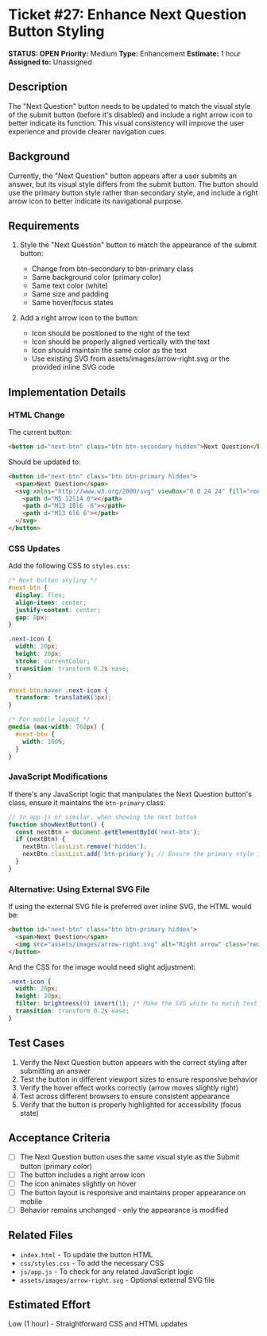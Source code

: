 # Ticket #27: Enhance Next Question Button Styling

**STATUS: OPEN**
**Priority:** Medium
**Type:** Enhancement
**Estimate:** 1 hour
**Assigned to:** Unassigned

## Description
The "Next Question" button needs to be updated to match the visual style of the submit button (before it's disabled) and include a right arrow icon to better indicate its function. This visual consistency will improve the user experience and provide clearer navigation cues.

## Background
Currently, the "Next Question" button appears after a user submits an answer, but its visual style differs from the submit button. The button should use the primary button style rather than secondary style, and include a right arrow icon to better indicate its navigational purpose.

## Requirements
1. Style the "Next Question" button to match the appearance of the submit button:
   - Change from btn-secondary to btn-primary class
   - Same background color (primary color)
   - Same text color (white)
   - Same size and padding
   - Same hover/focus states

2. Add a right arrow icon to the button:
   - Icon should be positioned to the right of the text
   - Icon should be properly aligned vertically with the text
   - Icon should maintain the same color as the text
   - Use existing SVG from assets/images/arrow-right.svg or the provided inline SVG code

## Implementation Details

### HTML Change
The current button:
```html
<button id="next-btn" class="btn btn-secondary hidden">Next Question</button>
```

Should be updated to:
```html
<button id="next-btn" class="btn btn-primary hidden">
  <span>Next Question</span>
  <svg xmlns="http://www.w3.org/2000/svg" viewBox="0 0 24 24" fill="none" stroke="currentColor" stroke-linecap="round" stroke-linejoin="round" width="24" height="24" stroke-width="2" class="next-icon">
    <path d="M5 12l14 0"></path>
    <path d="M13 18l6 -6"></path>
    <path d="M13 6l6 6"></path>
  </svg>
</button>
```

### CSS Updates
Add the following CSS to `styles.css`:

```css
/* Next button styling */
#next-btn {
  display: flex;
  align-items: center;
  justify-content: center;
  gap: 8px;
}

.next-icon {
  width: 20px;
  height: 20px;
  stroke: currentColor;
  transition: transform 0.2s ease;
}

#next-btn:hover .next-icon {
  transform: translateX(3px);
}

/* For mobile layout */
@media (max-width: 768px) {
  #next-btn {
    width: 100%;
  }
}
```

### JavaScript Modifications
If there's any JavaScript logic that manipulates the Next Question button's class, ensure it maintains the `btn-primary` class:

```javascript
// In app.js or similar, when showing the next button
function showNextButton() {
  const nextBtn = document.getElementById('next-btn');
  if (nextBtn) {
    nextBtn.classList.remove('hidden');
    nextBtn.classList.add('btn-primary'); // Ensure the primary style is applied
  }
}
```

### Alternative: Using External SVG File
If using the external SVG file is preferred over inline SVG, the HTML would be:

```html
<button id="next-btn" class="btn btn-primary hidden">
  <span>Next Question</span>
  <img src="assets/images/arrow-right.svg" alt="Right arrow" class="next-icon">
</button>
```

And the CSS for the image would need slight adjustment:
```css
.next-icon {
  width: 20px;
  height: 20px;
  filter: brightness(0) invert(1); /* Make the SVG white to match text */
  transition: transform 0.2s ease;
}
```

## Test Cases
1. Verify the Next Question button appears with the correct styling after submitting an answer
2. Test the button in different viewport sizes to ensure responsive behavior
3. Verify the hover effect works correctly (arrow moves slightly right)
4. Test across different browsers to ensure consistent appearance
5. Verify that the button is properly highlighted for accessibility (focus state)

## Acceptance Criteria
- [ ] The Next Question button uses the same visual style as the Submit button (primary color)
- [ ] The button includes a right arrow icon
- [ ] The icon animates slightly on hover
- [ ] The button layout is responsive and maintains proper appearance on mobile
- [ ] Behavior remains unchanged - only the appearance is modified

## Related Files
- `index.html` - To update the button HTML
- `css/styles.css` - To add the necessary CSS
- `js/app.js` - To check for any related JavaScript logic
- `assets/images/arrow-right.svg` - Optional external SVG file

## Estimated Effort
Low (1 hour) - Straightforward CSS and HTML updates
